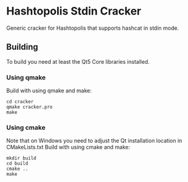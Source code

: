 # Hashtopolis Stdin Cracker

Generic cracker for Hashtopolis that supports hashcat in stdin mode.


## Building

To build you need at least the Qt5 Core libraries installed. 

### Using qmake

Build with using qmake and make:

```
cd cracker
qmake cracker.pro
make
```

### Using cmake

Note that on Windows you need to adjust the Qt installation location in CMakeLists.txt
Build with using cmake and make:

```
mkdir build
cd build
cmake ..
make
```
